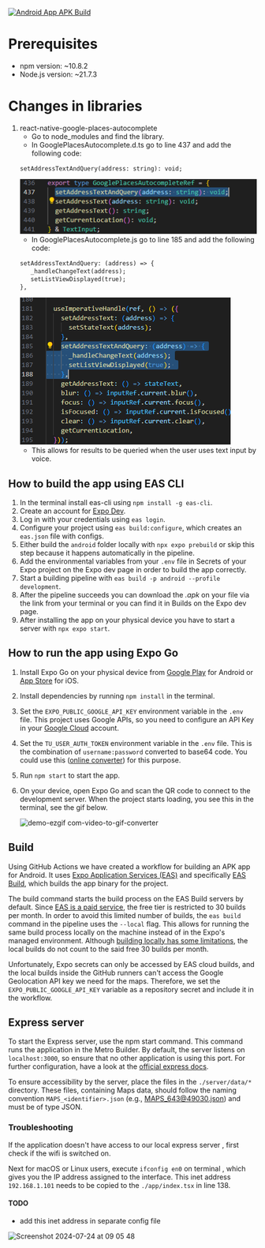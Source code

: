 [![Android App APK Build](https://github.com/Smoothex/cloud-based-traffic-light-assistant/actions/workflows/eas-android-apk-build.yaml/badge.svg?branch=master)](https://github.com/Smoothex/cloud-based-traffic-light-assistant/actions/workflows/eas-android-apk-build.yaml)

# Prerequisites
- npm version: ~10.8.2
- Node.js version: ~21.7.3

# Changes in libraries
1. react-native-google-places-autocomplete
   - Go to node_modules and find the library.
   - In GooglePlacesAutocomplete.d.ts go to line 437 and add the following code:
   ```
   setAddressTextAndQuery(address: string): void;
   ```
   ![screenshot](assets/images/changeInLibDTs.png)
   - In GooglePlacesAutocomplete.js go to line 185 and add the following code:
   ```
   setAddressTextAndQuery: (address) => {
      _handleChangeText(address);
      setListViewDisplayed(true); 
   },
   ```
   ![screenshot](assets/images/changeInLibTs.png)
   - This allows for results to be queried when the user uses text input by voice.

## How to build the app using EAS CLI

1. In the terminal install eas-cli using `npm install -g eas-cli`.
1. Create an account for [Expo Dev](expo.dev).
1. Log in with your credentials using `eas login`.
1. Configure your project using `eas build:configure`, which creates an 
`eas.json` file with configs.
1. Either build the `android` folder locally with  `npx expo prebuild` or skip this step because it happens automatically in the pipeline.
1. Add the environmental variables from your `.env` file in Secrets of your Expo project on the Expo dev page in order to build the app correctly.
1. Start a building pipeline with `eas build -p android --profile development`.
1. After the pipeline succeeds you can download the <em>.apk</em> on your file via the link from your terminal or you can find it in Builds on the Expo dev page.
1. After installing the app on your physical device you have to start a server with `npx expo start`.

## How to run the app using Expo Go

1. Install Expo Go on your physical device from [Google Play](https://play.google.com/store/apps/details?id=host.exp.exponent&pcampaignid=web_share) for Android or [App Store](https://apps.apple.com/us/app/expo-go/id982107779) for iOS.

1. Install dependencies by running `npm install` in the terminal.

1. Set the `EXPO_PUBLIC_GOOGLE_API_KEY` environment variable in the `.env` file. This project uses Google APIs, so you need to configure an API Key in your [Google Cloud](https://console.cloud.google.com) account.

1. Set the `TU_USER_AUTH_TOKEN` environment variable in the `.env` file. This is the combination of `username:password` converted to base64 code. You could use this ([online converter](https://base64.guru/converter)) for this purpose.

1. Run `npm start` to start the app.

1. On your device, open Expo Go and scan the QR code to connect to the development server. When the project starts loading, you see this in the terminal, see the gif below.
   
   ![demo-ezgif com-video-to-gif-converter](https://github.com/Smoothex/cloud-based-traffic-light-assistant/assets/79105432/3b2bed45-0a5d-4f7a-a3a0-624c75e14d8e)


## Build
Using GitHub Actions we have created a workflow for building an APK app for Android. It uses [Expo Application Services (EAS)](https://expo.dev/eas) and specifically [EAS Build](https://docs.expo.dev/build/introduction/), which builds the app binary for the project.

The build command starts the build process on the EAS Build servers by default. Since [EAS is a paid service](https://expo.dev/pricing#pay-as-you-grow), the free tier is restricted to 30 builds per month. In order to avoid this limited number of builds, the `eas build` command in the pipeline uses the `--local` flag. This allows for running the same build process locally on the machine instead of in the Expo's managed environment. Although [building locally has some limitations](https://docs.expo.dev/build-reference/local-builds/#limitations), the local builds do not count to the said free 30 builds per month.

Unfortunately, Expo secrets can only be accessed by EAS cloud builds, and the local builds inside the GitHub runners can't access the Google Geolocation API key we need for the maps. Therefore, we set the `EXPO_PUBLIC_GOOGLE_API_KEY` variable as a repository secret and include it in the workflow.


## Express server
To start the Express server, use the npm start command. This command runs the application in the Metro Builder. By default, the server listens on `localhost:3000`, so ensure that no other application is using this port. For further configuration, have a look at the [official express docs](https://expressjs.com/en/5x/api.html).

To ensure accessibility by the server, place the files in the `./server/data/*` directory. These files, containing Maps data, should follow the naming convention `MAPS_<identifier>.json` (e.g., MAPS_643@49030.json) and must be of type JSON.


### Troubleshooting

If the application doesn't have access to our local express server , first check if the wifi is switched on. 

Next for macOS or Linux users, execute `ifconfig en0` on terminal , which gives you the IP address assigned to the interface. This inet address `192.168.1.101` needs to be copied to the `./app/index.tsx` in line 138.

#### TODO
- add this inet address in separate config file

![Screenshot 2024-07-24 at 09 05 48](https://github.com/user-attachments/assets/2ee6fa58-2999-4bca-9f8d-ab1b1a077508)


